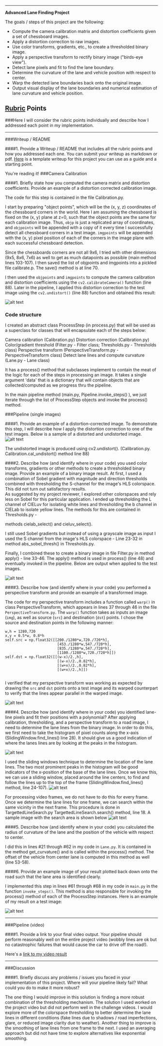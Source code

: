 
---

**Advanced Lane Finding Project**

The goals / steps of this project are the following:

* Compute the camera calibration matrix and distortion coefficients given a set of chessboard images.
* Apply a distortion correction to raw images.
* Use color transforms, gradients, etc., to create a thresholded binary image.
* Apply a perspective transform to rectify binary image ("birds-eye view").
* Detect lane pixels and fit to find the lane boundary.
* Determine the curvature of the lane and vehicle position with respect to center.
* Warp the detected lane boundaries back onto the original image.
* Output visual display of the lane boundaries and numerical estimation of lane curvature and vehicle position.

[//]: # (Image References)

[image1]: ./examples/undistort_output.png "Undistorted"
[image2]: ./examples/vis-Calibrate-undistort.png "Road Transformed"
[image3]: ./examples/vis-Filter.png "Binary Example"
[image4]: ./examples/vis-PerspectiveTransform-src.png "Warp Example"
[image5]: ./examples/vis-SlidingWindow-histogram.png "Histogram peaks"
[image7]: ./examples/vis-SlidingWindow-fitline.png "Fitline"
[image8]: ./examples/vis-TargettedLineSearch-fitline.png "Search area"
[image6]: ./examples/vis-Pipeline.png "Output"
[video1]: ./project_video.mp4 "Video" 

## [Rubric](https://review.udacity.com/#!/rubrics/571/view) Points
###Here I will consider the rubric points individually and describe how I addressed each point in my implementation.  

---
###Writeup / README

####1. Provide a Writeup / README that includes all the rubric points and how you addressed each one.  You can submit your writeup as markdown or pdf.  [Here](https://github.com/udacity/CarND-Advanced-Lane-Lines/blob/master/writeup_template.md) is a template writeup for this project you can use as a guide and a starting point.  

You're reading it!
###Camera Calibration

####1. Briefly state how you computed the camera matrix and distortion coefficients. Provide an example of a distortion corrected calibration image.

The code for this step is contained in the file Calibration.py.

I start by preparing "object points", which will be the (x, y, z) coordinates of the chessboard corners in the world. Here I am assuming the chessboard is fixed on the (x, y) plane at z=0, such that the object points are the same for each calibration image.  Thus, `objp` is just a replicated array of coordinates, and `objpoints` will be appended with a copy of it every time I successfully detect all chessboard corners in a test image.  `imgpoints` will be appended with the (x, y) pixel position of each of the corners in the image plane with each successful chessboard detection.  

Since the chessboards corners are not all 9x6, I tried with other dimensions (9x5, 8x6, 7x6) as well to get as much datapoints as possible (main method lines 103-107). I then saved the list of objpoints and imgpoints into a pickled file calibrate.p. The save() method is at line 70.

I then used the `objpoints` and `imgpoints` to compute the camera calibration and distortion coefficients using the `cv2.calibrateCamera()` function (line 88).    Later in the pipeline, I applied this distortion correction to the test image using the `cv2.undistort()` (line 88) function and obtained this result: 

![alt text][image1]

### Code structure ###

I created an abstract class ProcessStep (in process.py) that will be used as a superclass for classes that will encapsulate each of the steps below:

Camera calibration (Calibration.py)
Distortion correction (Calibration.py)
Color/gradient threshold (Filter.py - Filter class; Thresholds.py - Thresholds class)
Perspective transform (PerspectiveTransform.py - PerspectiveTransform class)
Detect lane lines and compute curvature (Lane.py - Lane class)

It has a process() method that subclasses implement to contain the meat of the logic for each of the steps in processing an image.  It takes a single argument 'data' that is a dictionary that will contain objects that are collected/computed as we progress thru the pipeline.   

In the main pipeline method (main.py, Pipeline.invoke_steps() ), we just iterate through the list of ProcessStep objects and invoke the process() method.

###Pipeline (single images)

####1. Provide an example of a distortion-corrected image.
To demonstrate this step, I will describe how I apply the distortion correction to one of the test images. Below is a sample of a distorted and undistorted image.
![alt text][image2]

The undistorted image is produced using cv2.undistort().  (Calibration.py. Calibration.cal_undistort() method line 88)

####2. Describe how (and identify where in your code) you used color transforms, gradients or other methods to create a thresholded binary image.  Provide an example of a binary image result.
At first, I used a combination of Sobel gradient with magnitude and direction thresholds combined with thresholding the S-channel for the image's HLS colorspace.  This did not turn out satisfactory results.   
As suggested by my project reviewer, I explored other colorspaces and rely less on Sobel for this particular application.  I ended up thresholding the L channel of CIELuv for isolating white lines and thresholding the b channel in CIELab to isolate yellow lines.  The methods for this are contained in Thresholds.py - 

methods cielab_select() and cieluv_select().

I still used Sobel gradients but instead of using a grayscale image as input I used the S channel from the image's HLS colorspace - Line 23-32 in method abs_sobel_thresh() in Thresholds.py.

Finally, I combined these to create a binary image in file Filter.py in method apply() - line 33-46.  The apply() method is used in process() (line 48) and eventually invoked in the pipeline.
Below are output when applied to the test images.

![alt text][image3]

####3. Describe how (and identify where in your code) you performed a perspective transform and provide an example of a transformed image.

The code for my perspective transform includes a function called `warp()` in class PerspectiveTransform, which appears in lines 37 through 46 in the file `PerspectiveTransform.py`.  The `warp()` function takes as inputs an image (`img`), as well as source (`src`) and destination (`dst`) points.  I chose the source and destination points in the following manner:

```
w,h = 1280,720
x,y = 0.5*w, 0.8*h
self.src = np.float32([[200./1280*w,720./720*h],
						[453./1280*w,547./720*h],
						[835./1280*w,547./720*h],
						[1100./1280*w,720./720*h]])
self.dst = np.float32([[(w-x)/2.,h],
						[(w-x)/2.,0.82*h],
						[(w+x)/2.,0.82*h],
						[(w+x)/2.,h]])


```


I verified that my perspective transform was working as expected by drawing the `src` and `dst` points onto a test image and its warped counterpart to verify that the lines appear parallel in the warped image.

![alt text][image4]

####4. Describe how (and identify where in your code) you identified lane-line pixels and fit their positions with a polynomial?
After applying calibration, thresholding, and a perspective transform to a road image, I need to determine the lane lines from the binary image. In order to do this, we first need to take the histogram of pixel counts along the x-axis (SlidingWindow.find_lines() line 28).  It should give us a good indication of where the lanes lines are by looking at the peaks in the histogram.

![alt text][image5]

I used the sliding windows technique to determine the location of the lane lines. 
The two most prominent peaks in the histogram will be good indicators of the x-position of the base of the lane lines. Once we know this, we can use a sliding window, placed around the line centers, to find and follow the lines up to the top of the frame (SlidingWindow.find_lines() method, line 24-107).
![alt text][image7]

For processing video frames, we do not have to do this for every frame.  Once we determine the lane lines for one frame, we can search within the same vicinity in the next frame.  This procedure is done in TargettedLineSearch.py TargettedLineSearch.search() method, line 18. A sample image with the search area is shown below
![alt text][image8]

####5. Describe how (and identify where in your code) you calculated the radius of curvature of the lane and the position of the vehicle with respect to center.

I did this in lines #21 through #62 in my code in `Lane.py`.  It is contained in the method get_curvature() and is called within the process() method.  The offset of the vehicle from center lane is computed in this method as well (line 53-58).

####6. Provide an example image of your result plotted back down onto the road such that the lane area is identified clearly.

I implemented this step in lines #61 through #68 in my code in `main.py` in the function `invoke_steps()`.  This method is also responsible for invoking the process() method of each of the ProcessStep instances. Here is an example of my result on a test image:

![alt text][image6]

---

###Pipeline (video)

####1. Provide a link to your final video output.  Your pipeline should perform reasonably well on the entire project video (wobbly lines are ok but no catastrophic failures that would cause the car to drive off the road!).

Here's a [link to my video result](./my-project_video.mp4)

---

###Discussion

####1. Briefly discuss any problems / issues you faced in your implementation of this project.  Where will your pipeline likely fail?  What could you do to make it more robust?

The one thing I would improve in this solution is finding a more robust combination of the thresholding mechanism.  The solution I used worked on the project video but did not perform well in the challenge videos.  I would explore more of the colorspace thresholding to better determine the lane lines in different conditions (fake lines due to shadows / road imperfections, glare, or reduced image clarity due to weather).  Another thing to improve is the smoothing of lane lines from one frame to the next.  I used an averaging approach but did not have time to explore alternatives like exponential smoothing.

